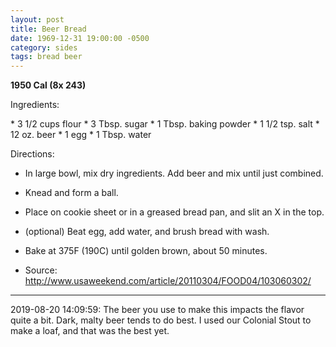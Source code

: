```yaml
---
layout: post
title: Beer Bread
date: 1969-12-31 19:00:00 -0500
category: sides
tags: bread beer
---
```

<b>1950 Cal (8x 243)</b>
<p>Ingredients:</p>
* 3 1/2 cups flour
* 3 Tbsp. sugar
* 1 Tbsp. baking powder
* 1 1/2 tsp.  salt
* 12 oz. beer
* 1 egg
* 1 Tbsp. water

<p>Directions:</p>

* In large bowl, mix dry ingredients.  Add beer and mix until just combined.
* Knead and form a ball.
* Place on cookie sheet or in a greased bread pan, and slit an X in the top.
* (optional) Beat egg, add water, and brush bread with wash.
* Bake at 375F (190C) until golden brown, about 50 minutes.

* Source: http://www.usaweekend.com/article/20110304/FOOD04/103060302/ 

---

2019-08-20 14:09:59: The beer you use to make this impacts the flavor quite a bit.
Dark, malty beer tends to do best.  I used our Colonial Stout to make a loaf, and
that was the best yet.
